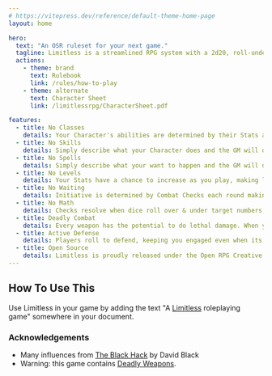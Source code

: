 ```yaml
---
# https://vitepress.dev/reference/default-theme-home-page
layout: home

hero:
  text: "An OSR ruleset for your next game."
  tagline: Limitless is a streamlined RPG system with a 2d20, roll-under mechanic that's beginner-friendly yet deep enough for veteran players.
  actions:
    - theme: brand
      text: Rulebook
      link: /rules/how-to-play
    - theme: alternate
      text: Character Sheet
      link: /limitlessrpg/CharacterSheet.pdf

features:
  - title: No Classes
    details: Your Character's abilities are determined by their Stats and Equipment.
  - title: No Skills
    details: Simply describe what your Character does and the GM will determine the Check.
  - title: No Spells
    details: Simply describe what your want to happen and the GM will determine the Check.
  - title: No Levels
    details: Your Stats have a chance to increase as you play, making levels uneccessary.
  - title: No Waiting
    details: Initiative is determined by Combat Checks each round making the battlefield fun & fast paced.
  - title: No Math
    details: Checks resolve when dice roll over & under target numbers, making Modifiers unecessary.
  - title: Deadly Combat
    details: Every weapon has the potential to do lethal damage. When you are on the battlefield you are literally fighting for your life!
  - title: Active Defense
    details: Players roll to defend, keeping you engaged even when its not your turn.
  - title: Open Source
    details: Limitless is proudly released under the Open RPG Creative license (“ORC License”) for others to use.
---
```


## How To Use This
Use Limitless in your game by adding the text "A [Limitless](https://jacobrex.github.io/limitlessrpg/) roleplaying game" somewhere in your document.

### Acknowledgements
* Many influences from [The Black Hack](https://www.drivethrurpg.com/en/product/255088/the-black-hack-second-edition) by David Black
* Warning: this game contains [Deadly Weapons](https://jacobrex.itch.io/deadly-weapons).

